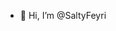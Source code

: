 - 👋 Hi, I’m @SaltyFeyri


<!---
SaltyFeyri/SaltyFeyri is a ✨ special ✨ repository because its `README.md` (this file) appears on your GitHub profile.
You can click the Preview link to take a look at your changes.
--->
